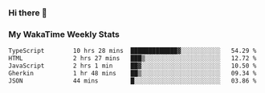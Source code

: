 ### Hi there 👋

<!--
**royschrauwen/royschrauwen** is a ✨ _special_ ✨ repository because its `README.md` (this file) appears on your GitHub profile.

Here are some ideas to get you started:

- 🔭 I’m currently working on ...
- 🌱 I’m currently learning ...
- 👯 I’m looking to collaborate on ...
- 🤔 I’m looking for help with ...
- 💬 Ask me about ...
- 📫 How to reach me: ...
- 😄 Pronouns: ...
- ⚡ Fun fact: ...
-->


### My WakaTime Weekly Stats
<!--START_SECTION:waka-->

```txt
TypeScript        10 hrs 28 mins  █████████████▓░░░░░░░░░░░   54.29 %
HTML              2 hrs 27 mins   ███▒░░░░░░░░░░░░░░░░░░░░░   12.72 %
JavaScript        2 hrs 1 min     ██▓░░░░░░░░░░░░░░░░░░░░░░   10.50 %
Gherkin           1 hr 48 mins    ██▒░░░░░░░░░░░░░░░░░░░░░░   09.34 %
JSON              44 mins         █░░░░░░░░░░░░░░░░░░░░░░░░   03.86 %
```

<!--END_SECTION:waka-->
